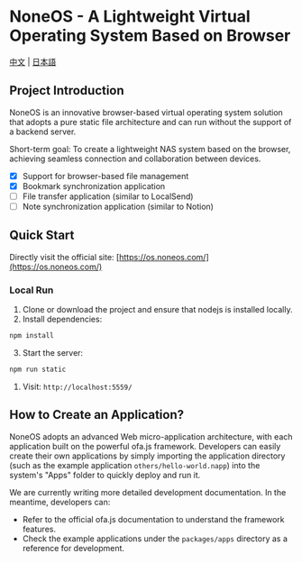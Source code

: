 # NoneOS - A Lightweight Virtual Operating System Based on Browser

[中文](./md/README_CN.md) | [日本語](./md/README_JP.md)

## Project Introduction

NoneOS is an innovative browser-based virtual operating system solution that adopts a pure static file architecture and can run without the support of a backend server.

Short-term goal: To create a lightweight NAS system based on the browser, achieving seamless connection and collaboration between devices.

- [x] Support for browser-based file management
- [x] Bookmark synchronization application
- [ ] File transfer application (similar to LocalSend)
- [ ] Note synchronization application (similar to Notion)

## Quick Start

Directly visit the official site: [https://os.noneos.com/](https://os.noneos.com/)

### Local Run
1. Clone or download the project and ensure that nodejs is installed locally.
2. Install dependencies:
```bash
npm install
```
3. Start the server:
```bash
npm run static
```
1. Visit: `http://localhost:5559/`

## How to Create an Application?

NoneOS adopts an advanced Web micro-application architecture, with each application built on the powerful ofa.js framework. Developers can easily create their own applications by simply importing the application directory (such as the example application `others/hello-world.napp`) into the system's "Apps" folder to quickly deploy and run it.

We are currently writing more detailed development documentation. In the meantime, developers can:
- Refer to the official ofa.js documentation to understand the framework features.
- Check the example applications under the `packages/apps` directory as a reference for development.